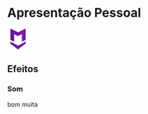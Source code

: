 # Apresentação Pessoal

![alt text](https://github.com/adam-p/markdown-here/raw/master/src/common/images/icon48.png "Logo Title Text 1")



## Efeitos



### Som 

bom muita